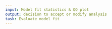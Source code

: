 ```yaml
---
input: Model fit statistics & QQ plot
output: decision to accept or modify analysis 
task: Evaluate model fit
---
```

